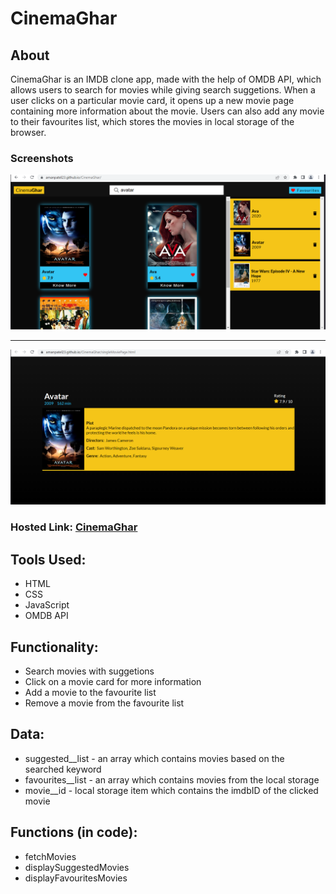 # CinemaGhar
## About
CinemaGhar is an IMDB clone app, made with the help of OMDB API, which allows users to search for movies while giving search suggetions. 
When a user clicks on a particular movie card, it opens up a new movie page containing more information about the movie.
Users can also add any movie to their favourites list, which stores the movies in local storage of the browser.

### Screenshots
![Screenshot__1](./assets/CinemaGharScreenshot__1.png)
***
![Screenshot__2](./assets/CinemaGharScreenshot__2.png)

### Hosted Link: [CinemaGhar](https://amanpatel23.github.io/CinemaGhar/)

## Tools Used:
* HTML
* CSS
* JavaScript
* OMDB API

## Functionality:
* Search movies with suggetions
* Click on a movie card for more information
* Add a movie to the favourite list
* Remove a movie from the favourite list

## Data:
* suggested__list - an array which contains movies based on the searched keyword
* favourites__list - an array which contains movies from the local storage
* movie__id - local storage item which contains the imdbID of the clicked movie

## Functions (in code):
* fetchMovies
* displaySuggestedMovies
* displayFavouritesMovies
